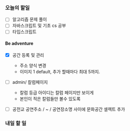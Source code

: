 ### 오늘의 할일

- [ ] 알고리즘 문제 풀이
- [ ] 자바스크립트 및 기초 cs 공부
- [ ] 타입스크립트

#### Be adventure

- [x] 공간 등록 및 관리
    - 주소 양식 변경
    - 이미지 1 default, 추가 할때마다 최대 5까지.

- [ ] admin/ 칼럼페이지
    - 칼럼 등급 아이디는 칼럼 페이지만 보이게
    - 본인이 적은 칼럼들만 볼수 있도록

- [ ] 공전교 공연주소 / ~ / 공연장소명 사이에 문화공간 셀렉트 추가

### 내일 할 일

